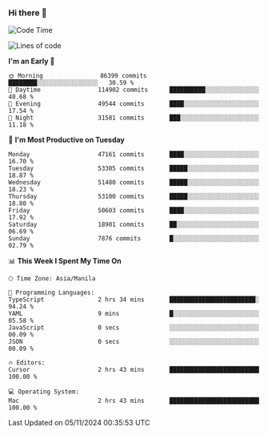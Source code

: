 ### Hi there 👋

<!--START_SECTION:waka-->
![Code Time](http://img.shields.io/badge/Code%20Time-5%2C672%20hrs%208%20mins-blue)

![Lines of code](https://img.shields.io/badge/From%20Hello%20World%20I%27ve%20Written-122.3%20million%20lines%20of%20code-blue)

**I'm an Early 🐤** 

```text
🌞 Morning                86399 commits       ████████░░░░░░░░░░░░░░░░░   30.59 % 
🌆 Daytime                114902 commits      ██████████░░░░░░░░░░░░░░░   40.68 % 
🌃 Evening                49544 commits       ████░░░░░░░░░░░░░░░░░░░░░   17.54 % 
🌙 Night                  31581 commits       ███░░░░░░░░░░░░░░░░░░░░░░   11.18 % 
```
📅 **I'm Most Productive on Tuesday** 

```text
Monday                   47161 commits       ████░░░░░░░░░░░░░░░░░░░░░   16.70 % 
Tuesday                  53305 commits       █████░░░░░░░░░░░░░░░░░░░░   18.87 % 
Wednesday                51480 commits       █████░░░░░░░░░░░░░░░░░░░░   18.23 % 
Thursday                 53100 commits       █████░░░░░░░░░░░░░░░░░░░░   18.80 % 
Friday                   50603 commits       ████░░░░░░░░░░░░░░░░░░░░░   17.92 % 
Saturday                 18901 commits       ██░░░░░░░░░░░░░░░░░░░░░░░   06.69 % 
Sunday                   7876 commits        █░░░░░░░░░░░░░░░░░░░░░░░░   02.79 % 
```


📊 **This Week I Spent My Time On** 

```text
🕑︎ Time Zone: Asia/Manila

💬 Programming Languages: 
TypeScript               2 hrs 34 mins       ████████████████████████░   94.24 % 
YAML                     9 mins              █░░░░░░░░░░░░░░░░░░░░░░░░   05.58 % 
JavaScript               0 secs              ░░░░░░░░░░░░░░░░░░░░░░░░░   00.09 % 
JSON                     0 secs              ░░░░░░░░░░░░░░░░░░░░░░░░░   00.09 % 

🔥 Editors: 
Cursor                   2 hrs 43 mins       █████████████████████████   100.00 % 

💻 Operating System: 
Mac                      2 hrs 43 mins       █████████████████████████   100.00 % 
```


 Last Updated on 05/11/2024 00:35:53 UTC
<!--END_SECTION:waka-->


<!--
**rad182/rad182** is a ✨ _special_ ✨ repository because its `README.md` (this file) appears on your GitHub profile.

Here are some ideas to get you started:

- 🔭 I’m currently working on ...
- 🌱 I’m currently learning ...
- 👯 I’m looking to collaborate on ...
- 🤔 I’m looking for help with ...
- 💬 Ask me about ...
- 📫 How to reach me: ...
- 😄 Pronouns: ...
- ⚡ Fun fact: ...
-->

